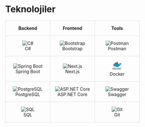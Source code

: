 <!DOCTYPE html>
<html lang="en">
<head>
  <meta charset="UTF-8">
  <meta name="viewport" content="width=device-width, initial-scale=1.0">
  <title>Teknolojiler</title>
  <style>
    table {
      width: 100%;
      border-collapse: collapse;
    }
    th, td {
      padding: 15px;
      text-align: center;
      border: 1px solid #ddd;
    }
    img {
      width: 30px; /* Görselleri 30px'e küçültüyoruz */
      height: auto;
    }
    td {
      width: 33.33%;
    }
  </style>
</head>
<body>

  <h1>Teknolojiler</h1>

  <table>
    <tr>
      <th>Backend</th>
      <th>Frontend</th>
      <th>Tools</th>
    </tr>
    <tr>
      <td align="center">
        <img src="https://upload.wikimedia.org/wikipedia/commons/4/4f/Csharp_Logo.png" alt="C#" title="C#"><br>C#
      </td>
      <td align="center">
        <img src="https://upload.wikimedia.org/wikipedia/commons/b/b2/Bootstrap_logo.svg" alt="Bootstrap" title="Bootstrap"><br>Bootstrap
      </td>
      <td align="center">
        <img src="https://upload.wikimedia.org/wikipedia/commons/c/c2/Postman_%28software%29.png" alt="Postman" title="Postman"><br>Postman
      </td>
    </tr>
    <tr>
      <td align="center">
        <img src="https://upload.wikimedia.org/wikipedia/commons/4/44/Spring_Framework_Logo_2018.svg" alt="Spring Boot" title="Spring Boot"><br>Spring Boot
      </td>
      <td align="center">
        <img src="https://upload.wikimedia.org/wikipedia/commons/8/8e/Nextjs-logo.svg" alt="Next.js" title="Next.js"><br>Next.js
      </td>
      <td align="center">
        <img src="https://raw.githubusercontent.com/devicons/devicon/master/icons/docker/docker-original-wordmark.svg" alt="Docker" title="Docker"><br>Docker
      </td>
    </tr>
    <tr>
      <td align="center">
        <img src="https://upload.wikimedia.org/wikipedia/commons/2/29/Postgresql_elephant.svg" alt="PostgreSQL" title="PostgreSQL"><br>PostgreSQL
      </td>
      <td align="center">
        <img src="https://camo.githubusercontent.com/79aae297a713393da78a9f00798d4822034bfab803ee416989370bf9a8913bbc/68747470733a2f2f70726f66696c696e61746f722e7269736861762e6465762f736b696c6c732d6173736574732f646f746e6574636f72652e706e67" alt="ASP.NET Core" title="ASP.NET Core"><br>ASP.NET Core
      </td>
      <td align="center">
        <img src="https://upload.wikimedia.org/wikipedia/commons/a/ab/Swagger-logo.png" alt="Swagger" title="Swagger"><br>Swagger
      </td>
    </tr>
    <tr>
      <td align="center">
        <img src="https://upload.wikimedia.org/wikipedia/commons/8/87/Sql_data_base_with_logo.png" alt="SQL" title="SQL"><br>SQL
      </td>
      <td align="center"></td>
      <td align="center">
        <img src="https://camo.githubusercontent.com/ff5301ef7472dbdf522b776167a8af8c326299fe8175e53f6b052bbcc04533e3/68747470733a2f2f7777772e766563746f726c6f676f2e7a6f6e652f6c6f676f732f6769742d73636d2f6769742d73636d2d69636f6e2e737667" alt="Git" title="Git"><br>Git
      </td>
    </tr>
  </table>

</body>
</html>
